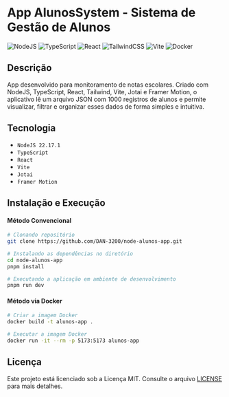 # App AlunosSystem - Sistema de Gestão de Alunos

![NodeJS](https://img.shields.io/badge/node.js-6DA55F?style=for-the-badge&logo=node.js&logoColor=white)
![TypeScript](https://img.shields.io/badge/typescript-%23007ACC.svg?style=for-the-badge&logo=typescript&logoColor=white)
![React](https://img.shields.io/badge/react-%2320232a.svg?style=for-the-badge&logo=react&logoColor=%2361DAFB)
![TailwindCSS](https://img.shields.io/badge/tailwindcss-%2338B2AC.svg?style=for-the-badge&logo=tailwind-css&logoColor=white)
![Vite](https://img.shields.io/badge/vite-%23646CFF.svg?style=for-the-badge&logo=vite&logoColor=white)
![Docker](https://img.shields.io/badge/docker-%230db7ed.svg?style=for-the-badge&logo=docker&logoColor=white)



## Descrição

App desenvolvido para monitoramento de notas escolares. Criado com NodeJS, TypeScript, React, Tailwind, Vite, Jotai e Framer Motion, o aplicativo lê um arquivo JSON com 1000 registros de alunos e permite visualizar, filtrar e organizar esses dados de forma simples e intuitiva.

## Tecnologia

- `NodeJS 22.17.1`
- `TypeScript`
- `React`
- `Vite`
- `Jotai`
- `Framer Motion`

## Instalação e Execução

#### Método Convencional

```bash
# Clonando repositório
git clone https://github.com/DAN-3200/node-alunos-app.git
```

```bash
# Instalando as dependências no diretório
cd node-alunos-app
pnpm install
```

```bash
# Executando a aplicação em ambiente de desenvolvimento
pnpm run dev
```

#### Método via Docker

```bash
# Criar a imagem Docker
docker build -t alunos-app .
```

```bash
# Executar a imagem Docker
docker run -it --rm -p 5173:5173 alunos-app
```

## Licença

Este projeto está licenciado sob a Licença MIT. Consulte o arquivo [LICENSE](./LICENSE) para mais detalhes.
